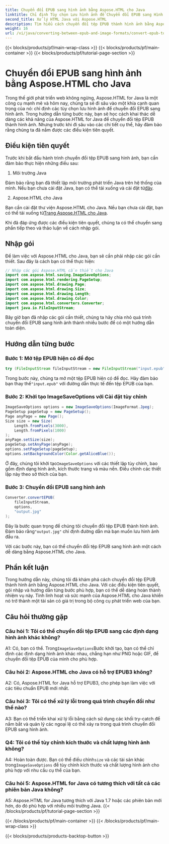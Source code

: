 ```yaml
---
title: Chuyển đổi EPUB sang hình ảnh bằng Aspose.HTML cho Java
linktitle: Chỉ định Tùy chọn Lưu hình ảnh để Chuyển đổi EPUB sang Hình ảnh
second_title: Xử lý HTML Java với Aspose.HTML
description: Tìm hiểu cách chuyển đổi tệp EPUB thành hình ảnh bằng Aspose.HTML cho Java. Hướng dẫn từng bước này bao gồm các điều kiện tiên quyết, nhập gói và quy trình chuyển đổi.
weight: 16
url: /vi/java/converting-between-epub-and-image-formats/convert-epub-to-image-specify-image-save-options/
---
```


{{< blocks/products/pf/main-wrap-class >}}
{{< blocks/products/pf/main-container >}}
{{< blocks/products/pf/tutorial-page-section >}}

# Chuyển đổi EPUB sang hình ảnh bằng Aspose.HTML cho Java

Trong thế giới phát triển web không ngừng, Aspose.HTML for Java là một công cụ mạnh mẽ và hôm nay, chúng ta sẽ đi sâu vào một khía cạnh quan trọng của nó: chỉ định các tùy chọn lưu hình ảnh để chuyển đổi EPUB sang hình ảnh. Trong hướng dẫn từng bước này, bạn sẽ học cách khai thác dễ dàng các khả năng của Aspose.HTML for Java để chuyển đổi tệp EPUB thành hình ảnh. Nhưng trước khi đi sâu vào các chi tiết cụ thể, hãy đảm bảo rằng chúng ta đã nắm được các điều kiện tiên quyết.

## Điều kiện tiên quyết

Trước khi bắt đầu hành trình chuyển đổi tệp EPUB sang hình ảnh, bạn cần đảm bảo thực hiện những điều sau:

1. Môi trường Java

 Đảm bảo rằng bạn đã thiết lập môi trường phát triển Java trên hệ thống của mình. Nếu bạn chưa cài đặt Java, bạn có thể tải xuống và cài đặt từ[đây](https://www.java.com).

2. Aspose.HTML cho Java

 Bạn cần cài đặt thư viện Aspose.HTML cho Java. Nếu bạn chưa cài đặt, bạn có thể tải xuống từ[Trang Aspose.HTML cho Java](https://releases.aspose.com/html/java/).

Khi đã đáp ứng được các điều kiện tiên quyết, chúng ta có thể chuyển sang phần tiếp theo và thảo luận về cách nhập gói.

## Nhập gói

Để làm việc với Aspose.HTML cho Java, bạn sẽ cần phải nhập các gói cần thiết. Sau đây là cách bạn có thể thực hiện:

```java
// Nhập các gói Aspose.HTML cần thiết cho Java
import com.aspose.html.saving.ImageSaveOptions;
import com.aspose.html.rendering.PageSetup;
import com.aspose.html.drawing.Page;
import com.aspose.html.drawing.Size;
import com.aspose.html.drawing.Length;
import com.aspose.html.drawing.Color;
import com.aspose.html.converters.Converter;
import java.io.FileInputStream;
```

Bây giờ bạn đã nhập các gói cần thiết, chúng ta hãy chia nhỏ quá trình chuyển đổi EPUB sang hình ảnh thành nhiều bước để có một hướng dẫn toàn diện.

## Hướng dẫn từng bước

### Bước 1: Mở tệp EPUB hiện có để đọc

```java
try (FileInputStream fileInputStream = new FileInputStream("input.epub")) {
```

Trong bước này, chúng ta mở một tệp EPUB hiện có để đọc. Hãy đảm bảo bạn thay thế`"input.epub"` với đường dẫn thực tế đến tệp EPUB của bạn.

### Bước 2: Khởi tạo ImageSaveOptions với Cài đặt tùy chỉnh

```java
ImageSaveOptions options = new ImageSaveOptions(ImageFormat.Jpeg);
PageSetup pageSetup = new PageSetup();
Page anyPage = new Page();
Size size = new Size(
    Length.fromPixels(3000),
    Length.fromPixels(1000)
);
anyPage.setSize(size);
pageSetup.setAnyPage(anyPage);
options.setPageSetup(pageSetup);
options.setBackgroundColor(Color.getAliceBlue());
```

 Ở đây, chúng tôi khởi tạo`ImageSaveOptions` với các thiết lập tùy chỉnh, bao gồm định dạng hình ảnh, kích thước trang và màu nền. Điều chỉnh các thiết lập này theo sở thích của bạn.

### Bước 3: Chuyển đổi EPUB sang hình ảnh

```java
Converter.convertEPUB(
    fileInputStream,
    options,
    "output.jpg"
);
```

 Đây là bước quan trọng để chúng tôi chuyển đổi tệp EPUB thành hình ảnh. Đảm bảo rằng`"output.jpg"` chỉ định đường dẫn mà bạn muốn lưu hình ảnh đầu ra.

Với các bước này, bạn có thể chuyển đổi tệp EPUB sang hình ảnh một cách dễ dàng bằng Aspose.HTML cho Java.

## Phần kết luận

Trong hướng dẫn này, chúng tôi đã khám phá cách chuyển đổi tệp EPUB thành hình ảnh bằng Aspose.HTML cho Java. Với các điều kiện tiên quyết, gói nhập và hướng dẫn từng bước phù hợp, bạn có thể dễ dàng hoàn thành nhiệm vụ này. Tính linh hoạt và sức mạnh của Aspose.HTML cho Java khiến nó trở thành một tài sản có giá trị trong bộ công cụ phát triển web của bạn.

## Câu hỏi thường gặp

### Câu hỏi 1: Tôi có thể chuyển đổi tệp EPUB sang các định dạng hình ảnh khác không?

 A1: Có, bạn có thể. Trong`ImageSaveOptions`Bước khởi tạo, bạn có thể chỉ định các định dạng hình ảnh khác nhau, chẳng hạn như PNG hoặc GIF, để chuyển đổi tệp EPUB của mình cho phù hợp.

### Câu hỏi 2: Aspose.HTML cho Java có hỗ trợ EPUB3 không?

A2: Có, Aspose.HTML for Java hỗ trợ EPUB3, cho phép bạn làm việc với các tiêu chuẩn EPUB mới nhất.

### Câu hỏi 3: Tôi có thể xử lý lỗi trong quá trình chuyển đổi như thế nào?

A3: Bạn có thể triển khai xử lý lỗi bằng cách sử dụng các khối try-catch để nắm bắt và quản lý các ngoại lệ có thể xảy ra trong quá trình chuyển đổi EPUB sang hình ảnh.

### Q4: Tôi có thể tùy chỉnh kích thước và chất lượng hình ảnh không?

 A4: Hoàn toàn được. Bạn có thể điều chỉnh`size` và các tài sản khác trong`ImageSaveOptions` để tùy chỉnh kích thước và chất lượng hình ảnh cho phù hợp với nhu cầu cụ thể của bạn.

### Câu hỏi 5: Aspose.HTML for Java có tương thích với tất cả các phiên bản Java không?

A5: Aspose.HTML for Java tương thích với Java 1.7 hoặc các phiên bản mới hơn, do đó phù hợp với nhiều môi trường Java.
{{< /blocks/products/pf/tutorial-page-section >}}

{{< /blocks/products/pf/main-container >}}
{{< /blocks/products/pf/main-wrap-class >}}

{{< blocks/products/products-backtop-button >}}
